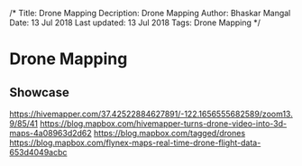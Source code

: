 /*
Title: Drone Mapping
Decription: Drone Mapping
Author: Bhaskar Mangal
Date: 13 Jul 2018
Last updated: 13 Jul 2018
Tags: Drone Mapping
*/

# Drone Mapping

## Showcase
https://hivemapper.com/37.42522884627891/-122.1656555682589/zoom13.9/85/41
https://blog.mapbox.com/hivemapper-turns-drone-video-into-3d-maps-4a08963d2d62
https://blog.mapbox.com/tagged/drones
https://blog.mapbox.com/flynex-maps-real-time-drone-flight-data-653d4049acbc